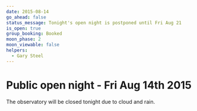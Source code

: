 ```yaml
---
date: 2015-08-14
go_ahead: false
status_message: Tonight's open night is postponed until Fri Aug 21
is_open: true
group_booking: Booked
moon_phase: 2
moon_viewable: false
helpers:
  - Gary Steel
---
```

Public open night - Fri Aug 14th 2015
=====================================
The observatory will be closed tonight due to cloud and rain.
